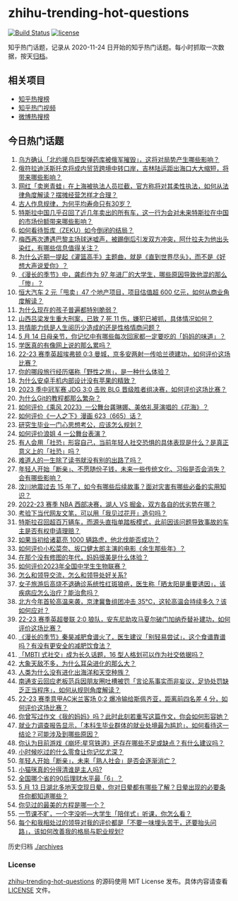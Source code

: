 # zhihu-trending-hot-questions

[![Build Status](https://github.com/justjavac/zhihu-trending-hot-questions/workflows/ci/badge.svg?branch=master)](https://github.com/justjavac/zhihu-trending-hot-questions/actions)
[![license](https://img.shields.io/github/license/justjavac/zhihu-trending-hot-questions)](https://github.com/justjavac/zhihu-trending-hot-questions/blob/master/LICENSE)

知乎热门话题，记录从 2020-11-24
日开始的知乎热门话题。每小时抓取一次数据，按天[归档](./archives)。

## 相关项目

- [知乎热搜榜](https://github.com/justjavac/zhihu-trending-top-search)
- [知乎热门视频](https://github.com/justjavac/zhihu-trending-hot-video)
- [微博热搜榜](https://github.com/justjavac/weibo-trending-hot-search)

## 今日热门话题

<!-- BEGIN -->
<!-- 最后更新时间 Mon May 15 2023 07:09:47 GMT+0800 (China Standard Time) -->

1. [乌方确认「北约援乌巨型弹药库被俄军摧毁」，这将对局势产生哪些影响？](https://www.zhihu.com/question/600928924)
1. [俄符拉迪沃斯托克将成内贸货跨境中转口岸，吉林陆运距出海口大大缩短，将带来哪些影响？](https://www.zhihu.com/question/600927005)
1. [网红「卖崽青蛙」在上海被执法人员拦截，官方称将对其柔性执法，如何从法律角度解读？摆摊经营怎样才合理？](https://www.zhihu.com/question/600915150)
1. [古人作息规律，为何平均寿命只有30岁？](https://www.zhihu.com/question/589273002)
1. [特斯拉中国几乎召回了近几年卖出的所有车，这一行为会对未来特斯拉在中国的市场份额带来哪些影响？](https://www.zhihu.com/question/600602117)
1. [如何看待哲库（ZEKU）如今倒闭的结局？](https://www.zhihu.com/question/600540934)
1. [梅西再次遭遇巴黎主场球迷嘘声，被踢倒后引发双方冲突，阿什拉夫为他出头染红，有哪些信息值得关注？](https://www.zhihu.com/question/600886004)
1. [为什么近期一提起《灌篮高手》主题曲，就是《直到世界尽头》，而不是《好想大声说爱你》？](https://www.zhihu.com/question/596919301)
1. [《漫长的季节》中，龚彪作为 97 年进厂的大学生，哪些原因导致他混的那么「惨」？](https://www.zhihu.com/question/600240283)
1. [恒大汽车 2 元「甩卖」47 个地产项目，项目估值超 600 亿元，如何从商业角度解读？](https://www.zhihu.com/question/600915917)
1. [为什么现在的孩子普遍都特别脆弱？](https://www.zhihu.com/question/591144391)
1. [山西吕梁发生重大刑案，已致 7 死 11 伤，嫌犯已被抓，具体情况如何？](https://www.zhihu.com/question/600886694)
1. [共情能力低是人生阅历少造成的还是性格情商问题？](https://www.zhihu.com/question/342417326)
1. [5 月 14 日母亲节，你记忆中有哪些每次回家都一定要吃的「妈妈的味道」？](https://www.zhihu.com/question/600573413)
1. [学医真的有像网上说的那么累吗？](https://www.zhihu.com/question/598624355)
1. [22-23 赛季英超埃弗顿 0:3 曼城，京多安两射一传哈兰德建功，如何评价这场比赛？](https://www.zhihu.com/question/600954739)
1. [你的哪段旅行经历堪称「野性之旅」，是一种什么体验？](https://www.zhihu.com/question/599400263)
1. [为什么安卓手机内部设计没有苹果的精致？](https://www.zhihu.com/question/599414437)
1. [2023 季中冠军赛 JDG 3:0 击败 BLG 晋级胜者组决赛，如何评价这场比赛？](https://www.zhihu.com/question/600961583)
1. [为什么Git的教程都那么繁杂？](https://www.zhihu.com/question/594294987)
1. [如何评价《乘风 2023》一公舞台龚琳娜、美依礼芽演唱的《花海》？](https://www.zhihu.com/question/600749908)
1. [如何评价《一人之下》漫画 623（665）话？](https://www.zhihu.com/question/600483964)
1. [研究生毕业一门心思想考公，应该怎么规划？](https://www.zhihu.com/question/597465077)
1. [如何评价浪姐 4 一公舞台表演？](https://www.zhihu.com/question/600751473)
1. [有人会用「社恐」形容自己，当前年轻人社交恐惧的具体表现是什么？是真正意义上的「社恐」吗？](https://www.zhihu.com/question/600396457)
1. [难道人的一生除了读书就没有别的出路了吗？](https://www.zhihu.com/question/598279457)
1. [年轻人开始「断亲」、不愿随份子钱，未来一些传统文化、习俗是否会消失？会有哪些影响？](https://www.zhihu.com/question/600490439)
1. [汶川地震过去 15 年了，如今有哪些后续故事？面对灾害有哪些必备的实用知识？](https://www.zhihu.com/question/600397295)
1. [2022-23 赛季 NBA 西部决赛，湖人 VS 掘金，双方各自的优劣势在哪？](https://www.zhihu.com/question/600749100)
1. [考验下当代网友文笔，可以用「我见过花开」造句吗？](https://www.zhihu.com/question/600405724)
1. [特斯拉召回超百万辆车，而源头直指单踏板模式，此前因该问题导致事故的车主是否有权申请理赔？](https://www.zhihu.com/question/600812894)
1. [如果当初给诸葛亮 1000 辆路虎，他北伐能否成功？](https://www.zhihu.com/question/590181583)
1. [如何评价小松菜奈、坂口健太郎主演的电影《余生那些年》？](https://www.zhihu.com/question/600588294)
1. [在那个没有修图的年代，妈妈很美是什么体验？](https://www.zhihu.com/question/600573583)
1. [如何评价2023年全国中学生生物联赛？](https://www.zhihu.com/question/600591169)
1. [怎么和领导交流，怎么和领导处好关系?](https://www.zhihu.com/question/327077345)
1. [女子旅游后高烧不退确诊系统性红斑狼疮，医生称「晒太阳是重要诱因」，该疾病应怎么治疗？能治愈吗？](https://www.zhihu.com/question/600915870)
1. [北方今年首轮高温来袭，京津冀鲁组团冲击 35℃，这轮高温会持续多久？该如何应对？](https://www.zhihu.com/question/600898233)
1. [22-23 赛季英超曼联 2:0 狼队，安东尼助攻马夏尔破门加纳乔替补建功，如何评价这场比赛？](https://www.zhihu.com/question/600822738)
1. [《漫长的季节》秦昊减肥食谱火了，医生建议「别轻易尝试」，这个食谱靠谱吗？有没有更安全的减肥饮食法？](https://www.zhihu.com/question/599596690)
1. [「MBTI 式社交」成为长久话题，16 型人格划可以作为社交依据吗？](https://www.zhihu.com/question/600490383)
1. [大象天敌不多，为什么耳朵进化的那么大？](https://www.zhihu.com/question/600383550)
1. [人类为什么没有进化出海洋和天空种族？](https://www.zhihu.com/question/600653964)
1. [南通支云回应老板范兵因朋友圈吐槽被罚「言论系事实而非妄议，足协处罚缺乏正当程序」，如何从规则角度解读？](https://www.zhihu.com/question/600927048)
1. [22-23 赛季意甲AC米兰客场 0:2 爆冷输给斯佩齐亚，距离前四名差 4 分，如何评价这场比赛？](https://www.zhihu.com/question/600849948)
1. [你曾写过作文《我的妈妈》吗？此时此刻若重写这篇作文，你会如何形容她？](https://www.zhihu.com/question/599729850)
1. [就业力调查报告显示，「本科生毕业群体的就业处境最为尴尬」，如何看待这一结论？可能涉及到哪些原因？](https://www.zhihu.com/question/600885155)
1. [你认为目前游戏《崩坏:星穹铁道》还存在哪些不足或缺点？有什么建议吗？](https://www.zhihu.com/question/600247924)
1. [小时候吃过的什么零食让你记忆尤深？](https://www.zhihu.com/question/592092514)
1. [年轻人开始「断亲」，未来「熟人社会」是否会逐渐消亡？](https://www.zhihu.com/question/600490415)
1. [小猫咪真的分得清谁是主人吗?](https://www.zhihu.com/question/594205169)
1. [全国哪个省的90后理财水平最「6」？](https://www.zhihu.com/question/600146695)
1. [5 月 13 日湖北多地天空现日晕，你对日晕都有哪些了解？日晕出现的必要条件你都知道哪些？](https://www.zhihu.com/question/600766482)
1. [你见过的最美的方程是哪一个？](https://www.zhihu.com/question/510563906)
1. [一节课不旷，一个字没听—大学生「陪伴式」听课，你怎么看？](https://www.zhihu.com/question/596468620)
1. [每个和我相处过的领导对我的评价都是「不要一味埋头苦干，还要抬头问路」，该如何改善我的格局与职业规划?](https://www.zhihu.com/question/600678121)

<!-- END -->

历史归档 [./archives](./archives)

### License

[zhihu-trending-hot-questions](https://github.com/justjavac/zhihu-trending-hot-questions)
的源码使用 MIT License 发布。具体内容请查看 [LICENSE](./LICENSE) 文件。
